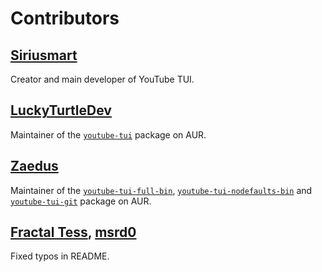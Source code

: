# Contributors

## <a href="https://github.com/siriusmart" target=_blank>Siriusmart</a>

Creator and main developer of YouTube TUI.

## <a href="https://github.com/LuckyTurtleDev" target=_blank>LuckyTurtleDev</a>

Maintainer of the <a href="https://aur.archlinux.org/packages/youtube-tui" target=_blank>`youtube-tui`</a> package on AUR.

## <a href="https://github.com/zaedus" target=_blank>Zaedus</a>

Maintainer of the <a href="https://aur.archlinux.org/packages/youtube-tui-full-bin" target=_blank>`youtube-tui-full-bin`</a>, <a href="https://aur.archlinux.org/packages/youtube-tui-nodefaults-bin" target=_blank>`youtube-tui-nodefaults-bin`</a> and <a href="https://aur.archlinux.org/packages/youtube-tui-git" target=_blank>`youtube-tui-git`</a> package on AUR.

## <a href="https://github.com/fractal-tess" target=_blank>Fractal Tess</a>, <a href="https://github.com/msrd0" target=_blank>msrd0</a>

Fixed typos in README.
